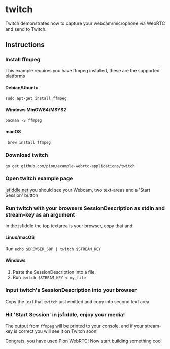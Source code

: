 # twitch
Twitch demonstrates how to capture your webcam/microphone via WebRTC and send to Twitch.

## Instructions
### Install ffmpeg
This example requires you have ffmpeg installed, these are the supported platforms
#### Debian/Ubuntu
`sudo apt-get install ffmpeg`
#### Windows MinGW64/MSYS2
`pacman -S ffmpeg`
#### macOS
` brew install ffmpeg`

### Download twitch
```
go get github.com/pion/example-webrtc-applications/twitch
```

### Open twitch example page
[jsfiddle.net](https://jsfiddle.net/8t2g5Lar/) you should see your Webcam, two text-areas and a 'Start Session' button

### Run twitch with your browsers SessionDescription as stdin and stream-key as an argument
In the jsfiddle the top textarea is your browser, copy that and:
#### Linux/macOS
Run `echo $BROWSER_SDP | twitch $STREAM_KEY`
#### Windows
1. Paste the SessionDescription into a file.
1. Run `twitch $STREAM_KEY < my_file`

### Input twitch's SessionDescription into your browser
Copy the text that `twitch` just emitted and copy into second text area

### Hit 'Start Session' in jsfiddle, enjoy your media!
The output from `ffmpeg` will be printed to your console, and if your stream-key is correct you will see it on Twitch soon!

Congrats, you have used Pion WebRTC! Now start building something cool
